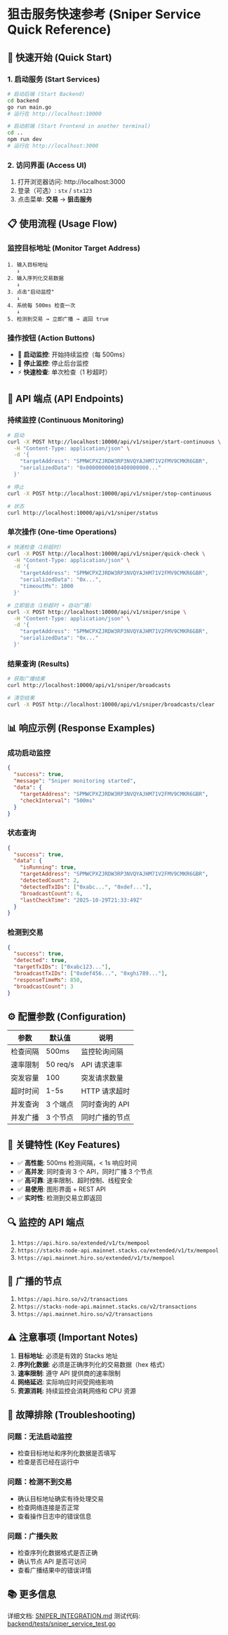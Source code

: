 # 狙击服务快速参考 (Sniper Service Quick Reference)

## 🚀 快速开始 (Quick Start)

### 1. 启动服务 (Start Services)

```bash
# 启动后端 (Start Backend)
cd backend
go run main.go
# 运行在 http://localhost:10000

# 启动前端 (Start Frontend in another terminal)
cd ..
npm run dev
# 运行在 http://localhost:3000
```

### 2. 访问界面 (Access UI)

1. 打开浏览器访问: http://localhost:3000
2. 登录（可选）: `stx` / `stx123`
3. 点击菜单: **交易** → **狙击服务**

## 📋 使用流程 (Usage Flow)

### 监控目标地址 (Monitor Target Address)

```
1. 输入目标地址
   ↓
2. 输入序列化交易数据
   ↓
3. 点击"启动监控"
   ↓
4. 系统每 500ms 检查一次
   ↓
5. 检测到交易 → 立即广播 → 返回 true
```

### 操作按钮 (Action Buttons)

- 🚀 **启动监控**: 开始持续监控（每 500ms）
- 🛑 **停止监控**: 停止后台监控
- ⚡ **快速检查**: 单次检查（1 秒超时）

## 🔌 API 端点 (API Endpoints)

### 持续监控 (Continuous Monitoring)

```bash
# 启动
curl -X POST http://localhost:10000/api/v1/sniper/start-continuous \
  -H "Content-Type: application/json" \
  -d '{
    "targetAddress": "SPMWCPXZJRDW3RP3NVQYAJHM71V2FMV9CMKR6GBR",
    "serializedData": "0x00000000010400000000..."
  }'

# 停止
curl -X POST http://localhost:10000/api/v1/sniper/stop-continuous

# 状态
curl http://localhost:10000/api/v1/sniper/status
```

### 单次操作 (One-time Operations)

```bash
# 快速检查（1秒超时）
curl -X POST http://localhost:10000/api/v1/sniper/quick-check \
  -H "Content-Type: application/json" \
  -d '{
    "targetAddress": "SPMWCPXZJRDW3RP3NVQYAJHM71V2FMV9CMKR6GBR",
    "serializedData": "0x...",
    "timeoutMs": 1000
  }'

# 立即狙击（1秒超时 + 自动广播）
curl -X POST http://localhost:10000/api/v1/sniper/snipe \
  -H "Content-Type: application/json" \
  -d '{
    "targetAddress": "SPMWCPXZJRDW3RP3NVQYAJHM71V2FMV9CMKR6GBR",
    "serializedData": "0x..."
  }'
```

### 结果查询 (Results)

```bash
# 获取广播结果
curl http://localhost:10000/api/v1/sniper/broadcasts

# 清空结果
curl -X POST http://localhost:10000/api/v1/sniper/broadcasts/clear
```

## 📊 响应示例 (Response Examples)

### 成功启动监控

```json
{
  "success": true,
  "message": "Sniper monitoring started",
  "data": {
    "targetAddress": "SPMWCPXZJRDW3RP3NVQYAJHM71V2FMV9CMKR6GBR",
    "checkInterval": "500ms"
  }
}
```

### 状态查询

```json
{
  "success": true,
  "data": {
    "isRunning": true,
    "targetAddress": "SPMWCPXZJRDW3RP3NVQYAJHM71V2FMV9CMKR6GBR",
    "detectedCount": 2,
    "detectedTxIDs": ["0xabc...", "0xdef..."],
    "broadcastCount": 6,
    "lastCheckTime": "2025-10-29T21:33:49Z"
  }
}
```

### 检测到交易

```json
{
  "success": true,
  "detected": true,
  "targetTxIDs": ["0xabc123..."],
  "broadcastTxIDs": ["0xdef456...", "0xghi789..."],
  "responseTimeMs": 850,
  "broadcastCount": 3
}
```

## ⚙️ 配置参数 (Configuration)

| 参数 | 默认值 | 说明 |
|------|--------|------|
| 检查间隔 | 500ms | 监控轮询间隔 |
| 速率限制 | 50 req/s | API 请求速率 |
| 突发容量 | 100 | 突发请求数量 |
| 超时时间 | 1-5s | HTTP 请求超时 |
| 并发查询 | 3 个端点 | 同时查询的 API |
| 并发广播 | 3 个节点 | 同时广播的节点 |

## 🎯 关键特性 (Key Features)

- ✅ **高性能**: 500ms 检测间隔，< 1s 响应时间
- ✅ **高并发**: 同时查询 3 个 API，同时广播 3 个节点
- ✅ **高可靠**: 速率限制、超时控制、线程安全
- ✅ **易使用**: 图形界面 + REST API
- ✅ **实时性**: 检测到交易立即返回

## 🔍 监控的 API 端点

1. `https://api.hiro.so/extended/v1/tx/mempool`
2. `https://stacks-node-api.mainnet.stacks.co/extended/v1/tx/mempool`
3. `https://api.mainnet.hiro.so/extended/v1/tx/mempool`

## 📡 广播的节点

1. `https://api.hiro.so/v2/transactions`
2. `https://stacks-node-api.mainnet.stacks.co/v2/transactions`
3. `https://api.mainnet.hiro.so/v2/transactions`

## ⚠️ 注意事项 (Important Notes)

1. **目标地址**: 必须是有效的 Stacks 地址
2. **序列化数据**: 必须是正确序列化的交易数据（hex 格式）
3. **速率限制**: 遵守 API 提供商的速率限制
4. **网络延迟**: 实际响应时间受网络影响
5. **资源消耗**: 持续监控会消耗网络和 CPU 资源

## 🐛 故障排除 (Troubleshooting)

### 问题：无法启动监控

- 检查目标地址和序列化数据是否填写
- 检查是否已经在运行中

### 问题：检测不到交易

- 确认目标地址确实有待处理交易
- 检查网络连接是否正常
- 查看操作日志中的错误信息

### 问题：广播失败

- 检查序列化数据格式是否正确
- 确认节点 API 是否可访问
- 查看广播结果中的错误详情

## 📚 更多信息

详细文档: [SNIPER_INTEGRATION.md](./SNIPER_INTEGRATION.md)
测试代码: [backend/tests/sniper_service_test.go](./backend/tests/sniper_service_test.go)
